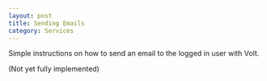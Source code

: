 ```yaml
---
layout: post
title: Sending Emails
category: Services
---
```


Simple instructions on how to send an email to the logged in user with Volt.

(Not yet fully implemented)
